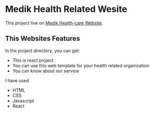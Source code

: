 # Medik Health Related Wesite

This project live on  [Medik Health-care Website](https://health-care-website.netlify.app/).

## This Websites Features

In the project directory, you can get:
* This is react project .
* You can use this web template for your health related organization
* You can know about our service

I have used 
* HTML
* CSS
* Javascript
* React
